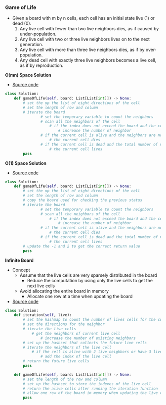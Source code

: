### Game of Life
- Given a board with m by n cells, each cell has an initial state live (1) or dead (0).
    1. Any live cell with fewer than two live neighbors dies, as if caused by under-population.
    2. Any live cell with two or three live neighbors lives on to the next generation.
    3. Any live cell with more than three live neighbors dies, as if by over-population.
    4. Any dead cell with exactly three live neighbors becomes a live cell, as if by reproduction.

**O(mn) Space Solution**
- [Source code](source/Space1.py)
```python
class Solution:
    def gameOfLife(self, board: List[List[int]]) -> None:
        # set the up the list of eight directions of the cell
        # set the length of row and column 
        # iterate the board
                # set the temporary variable to count the neighbors
                # scan all the neighbors of the cell
                    # if the index does not exceed the board and the cells are alive
                        # increase the number of neighbor
                # if the current cell is alive and the neighbors are not 2 or 3
                    # the current cell dies
                # if the current cell is dead and the total number of neighbors are 3
                    # the current cell lives
        pass
```

**O(1) Space Solution**
- [Source code](source/Space2.py)
```python
class Solution:
    def gameOfLife(self, board: List[List[int]]) -> None:
        # set the up the list of eight directions of the cell
        # set the length of row and column 
        # copy the board used for checking the previous status
        # iterate the board
                # set the temporary variable to count the neighbors
                # scan all the neighbors of the cell
                    # if the index does not exceed the board and the cells are alive
                        # increase the number of neighbor
                # if the current cell is alive and the neighbors are not 2 or 3
                    # the current cell dies
                # if the current cell is dead and the total number of neighbors are 3
                    # the current cell lives
        # update the -1 and 2 to get the correct return value
        pass
```

**Infinite Board**
- Concept
    - Assume that the live cells are very sparsely distributed in the board
        - Reduce the computation by using only the live cells to get the next live cells
    - Avoid allocating the entire board in memory 
        - Allocate one row at a time when updating the board
- [Source code](source/Infinite.py)
```python 
class Solution:
    def iteration(self, live):
        # set the hashmap to count the number of lives cells for the current cell
        # set the directions for the neighbor
        # iterate the live cells
            # get the neighbors of current live cell
                # increase the number of existing neighbors
        # set up the hashset that collects the future live cells 
        # iterate the neighbors of the live cell 
            # if the cell is alive with 2 live neighbors or have 3 live neighbors
                # add the index of the live cell
        # return the future live cells
        pass

    def gameOfLife(self, board: List[List[int]]) -> None:
        # set the length of the row and column
        # set up the hashset to store the indexes of the live cell
        # return the alive cells after running the iteration function
        # allow one row of the board in memory when updating the live cell
        pass
```
